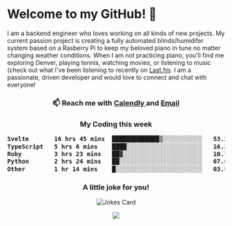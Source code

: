 <h1> Welcome to my GitHub! 👋 </h1>


  I am a backend engineer who loves working on all kinds of new projects. My current passion project is creating a fully automated blinds/humidifer system based on a Rasberry Pi to keep my beloved piano in tune no matter changing weather conditions. When I am not practicing piano, you'll find me exploring Denver, playing tennis, watching movies, or listening to music (check out what I've been listening to recently on [Last.fm](https://www.last.fm/user/mballa000). I am a passionate, driven developer and would love to connect and chat with everyone!

<h3 align = "center"> 📫 Reach me with <a href = "https://calendly.com/msbrandt00/30min"> Calendly </a> and <a href="mailto:msbrandt00@gmail.com">Email</a> 
 </h3>


 
<div align = "center"
[![Anurag's GitHub stats](https://github-readme-stats.vercel.app/api?username=mbrandt00)](https://github.com/anuraghazra/github-readme-stats)
          </div>
<h3 align="center">
  My Coding this week
<!--START_SECTION:waka-->

```txt
Svelte       16 hrs 45 mins  █████████████▒░░░░░░░░░░░   53.23 %
TypeScript   5 hrs 6 mins    ████░░░░░░░░░░░░░░░░░░░░░   16.24 %
Ruby         3 hrs 23 mins   ██▓░░░░░░░░░░░░░░░░░░░░░░   10.78 %
Python       2 hrs 24 mins   ██░░░░░░░░░░░░░░░░░░░░░░░   07.65 %
Other        1 hr 14 mins    █░░░░░░░░░░░░░░░░░░░░░░░░   03.94 %
```

<!--END_SECTION:waka-->

### A little joke for you!

![Jokes Card](https://readme-jokes.vercel.app/api?hideBorder)

<a href="https://www.linkedin.com/in/mbrandt00/"><img src="https://img.shields.io/badge/linkedin-%230077B5.svg?&style=for-the-badge&logo=linkedin&logoColor=white" /></a>
